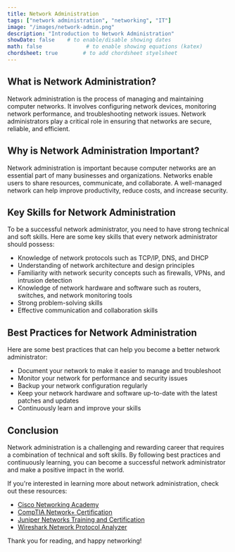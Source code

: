 ```yaml
---
title: Network Administration
tags: ["network administration", "networking", "IT"]
image: "/images/network-admin.png"
description: "Introduction to Network Administration"
showDate: false    # to enable/disable showing dates
math: false              # to enable showing equations (katex)
chordsheet: true        # to add chordsheet styelsheet
---
```


## What is Network Administration?

Network administration is the process of managing and maintaining computer networks. It involves configuring network devices, monitoring network performance, and troubleshooting network issues. Network administrators play a critical role in ensuring that networks are secure, reliable, and efficient.

## Why is Network Administration Important?

Network administration is important because computer networks are an essential part of many businesses and organizations. Networks enable users to share resources, communicate, and collaborate. A well-managed network can help improve productivity, reduce costs, and increase security.

## Key Skills for Network Administration

To be a successful network administrator, you need to have strong technical and soft skills. Here are some key skills that every network administrator should possess:

- Knowledge of network protocols such as TCP/IP, DNS, and DHCP
- Understanding of network architecture and design principles
- Familiarity with network security concepts such as firewalls, VPNs, and intrusion detection
- Knowledge of network hardware and software such as routers, switches, and network monitoring tools
- Strong problem-solving skills
- Effective communication and collaboration skills

## Best Practices for Network Administration

Here are some best practices that can help you become a better network administrator:

- Document your network to make it easier to manage and troubleshoot
- Monitor your network for performance and security issues
- Backup your network configuration regularly
- Keep your network hardware and software up-to-date with the latest patches and updates
- Continuously learn and improve your skills


## Conclusion

Network administration is a challenging and rewarding career that requires a combination of technical and soft skills. By following best practices and continuously learning, you can become a successful network administrator and make a positive impact in the world.

If you're interested in learning more about network administration, check out these resources:

- [Cisco Networking Academy](https://www.netacad.com/)
- [CompTIA Network+ Certification](https://www.comptia.org/certifications/network)
- [Juniper Networks Training and Certification](https://www.juniper.net/us/en/training/certification/)
- [Wireshark Network Protocol Analyzer](https://www.wireshark.org/)

Thank you for reading, and happy networking!

